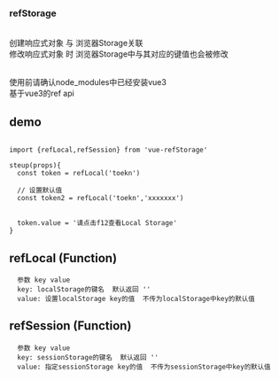 ### refStorage
<br>创建响应式对象 与 浏览器Storage关联 
<br>修改响应式对象 时 浏览器Storage中与其对应的键值也会被修改

<br>使用前请确认node_modules中已经安装vue3
<br>基于vue3的ref api


## demo
```

import {refLocal,refSession} from 'vue-refStorage'

steup(props){
  const token = refLocal('toekn')
  
  // 设置默认值
  const token2 = refLocal('toekn','xxxxxxx')
  
  
  token.value = '请点击f12查看Local Storage'
}
```

## refLocal  (Function)
```
  参数 key value
  key: localStorage的键名  默认返回 ''
  value: 设置localStorage key的值  不传为localStorage中key的默认值
```
       
## refSession (Function)
```
  参数 key value
  key: sessionStorage的键名  默认返回 ''
  value: 指定sessionStorage key的值  不传为sessionStorage中key的默认值
```

